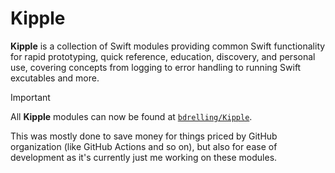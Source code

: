 # Kipple

**Kipple** is a collection of Swift modules providing common Swift functionality for rapid prototyping, quick reference, education, discovery, and personal use, covering concepts from logging to error handling to running Swift excutables and more.

> [!IMPORTANT]
> All **Kipple** modules can now be found at [`bdrelling/Kipple`](https://github.com/bdrelling/Kipple).
>
> This was mostly done to save money for things priced by GitHub organization (like GitHub Actions and so on), but also for ease of development as it's currently just me working on these modules.
